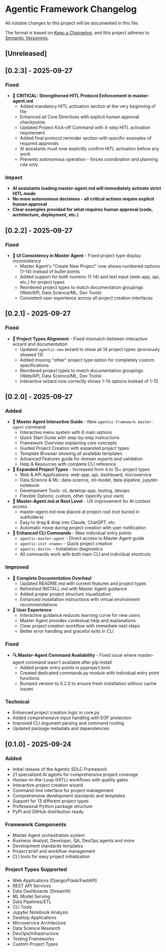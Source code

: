 # Agentic Framework Changelog

All notable changes to this project will be documented in this file.

The format is based on [Keep a Changelog](https://keepachangelog.com/en/1.0.0/),
and this project adheres to [Semantic Versioning](https://semver.org/spec/v2.0.0.html).

## [Unreleased]

## [0.2.3] - 2025-09-27

### Fixed  
- **🚨 CRITICAL: Strengthened HITL Protocol Enforcement in master-agent.md**
  - Added mandatory HITL activation section at the very beginning of file
  - Enhanced all Core Directives with explicit human approval checkpoints
  - Updated Project Kick-off Command with 4-step HITL activation requirement
  - Added final protocol reminder section with specific examples of required approvals
  - AI assistants must now explicitly confirm HITL activation before any work
  - Prevents autonomous operation - forces coordination and planning role only

### Impact
- **AI assistants loading master-agent.md will immediately activate strict HITL mode**
- **No more autonomous decisions - all critical actions require explicit human approval**
- **Clear examples provided for what requires human approval (code, architecture, deployment, etc.)**

## [0.2.2] - 2025-09-27

### Fixed
- **🎯 UI Consistency in Master Agent** - Fixed project type display inconsistency
  - Master Agent's "Create New Project" now shows numbered options (1-14) instead of bullet points
  - Added support for both numeric (1-14) and text input (web-app, api, etc.) for project types
  - Reordered project types to match documentation groupings (Web/API, Data Science/ML, Dev Tools)
  - Consistent user experience across all project creation interfaces

## [0.2.1] - 2025-09-27

### Fixed
- **📝 Project Types Alignment** - Fixed mismatch between interactive wizard and documentation
  - Updated `agentic-new` wizard to show all 14 project types (previously showed 13)  
  - Added missing "other" project type option for completely custom specifications
  - Reordered project types to match documentation groupings (Web/API, Data Science/ML, Dev Tools)
  - Interactive wizard now correctly shows 1-14 options instead of 1-13

## [0.2.0] - 2025-09-27

### Added
- **🤖 Master Agent Interactive Guide** - New `agentic-framework master-agent` command
  - Interactive menu system with 6 main options
  - Quick Start Guide with step-by-step instructions
  - Framework Overview explaining core concepts
  - Guided Project Creation with expanded project types
  - Template Browser showing all available templates
  - Advanced Features guide for domain experts and validation
  - Help & Resources with complete CLI reference
- **📁 Expanded Project Types** - Increased from 4 to 15+ project types
  - Web & API Applications: web-app, api, dashboard, microservice
  - Data Science & ML: data-science, ml-model, data-pipeline, jupyter-notebook
  - Development Tools: cli, desktop-app, testing, devops
  - Flexible Options: custom, other (specify your own)
- **🎯 Master-Agent.md at Root Level** - UX improvement for AI context access
  - master-agent.md now placed at project root (not buried in subfolders)
  - Easy to drag & drop into Claude, ChatGPT, etc.
  - Automatic move during project creation with user notification
- **🔧 Enhanced CLI Commands** - New individual entry points
  - `agentic-master-agent` - Direct access to Master Agent guide
  - `agentic-init <name>` - Quick project creation
  - `agentic-doctor` - Installation diagnostics
  - All commands work with both main CLI and individual shortcuts

### Improved
- **📖 Complete Documentation Overhaul**
  - Updated README.md with current features and project types
  - Refreshed INSTALL.md with Master Agent guidance
  - Added proper project structure visualization
  - Enhanced installation instructions with virtual environment recommendations
- **🚀 User Experience**
  - Interactive guidance reduces learning curve for new users
  - Master Agent provides contextual help and explanations
  - Clear project creation workflow with immediate next steps
  - Better error handling and graceful exits in CLI

### Fixed
- **🔍 Master-Agent Command Availability** - Fixed issue where master-agent command wasn't available after pip install
  - Added proper entry points in pyproject.toml
  - Created dedicated commands.py module with individual entry point functions
  - Bumped version to 0.2.0 to ensure fresh installation without cache issues

### Technical
- Enhanced project creation logic in core.py
- Added comprehensive input handling with EOF protection
- Improved CLI argument parsing and command routing
- Updated package metadata and dependencies

## [0.1.0] - 2025-09-24

### Added
- Initial release of the Agentic SDLC Framework
- 21 specialized AI agents for comprehensive project coverage
- Human-in-the-Loop (HITL) workflows with quality gates
- Interactive project creation wizard
- Command-line interface for project management
- Comprehensive development standards and templates
- Support for 13 different project types
- Professional Python package structure
- PyPI and GitHub distribution ready

### Framework Components
- Master Agent orchestration system
- Business Analyst, Developer, QA, DevOps agents and more
- Development standards templates
- Project brief and workflow management
- CLI tools for easy project initialization

### Project Types Supported
- Web Applications (Django/Flask/FastAPI)
- REST API Services
- Data Dashboards (Streamlit)
- ML Model Serving
- Data Pipelines/ETL
- CLI Tools
- Jupyter Notebook Analysis
- Desktop Applications
- Microservice Architecture
- Data Science Research
- DevOps/Infrastructure
- Testing Frameworks
- Custom Project Types